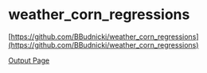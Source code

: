 # weather_corn_regressions

[https://github.com/BBudnicki/weather_corn_regressions](https://github.com/BBudnicki/weather_corn_regressions)

[Output Page]()